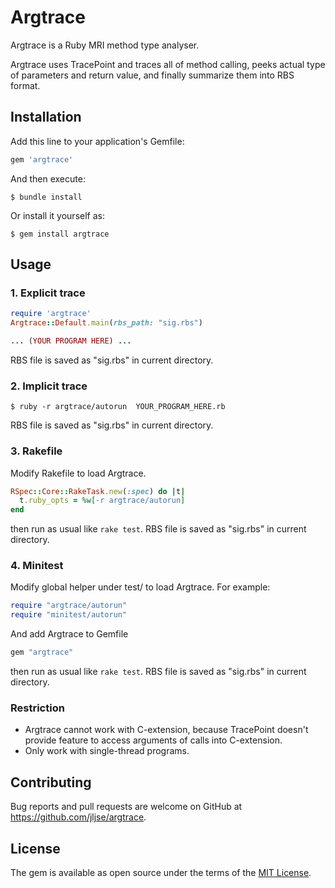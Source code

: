 # Argtrace

Argtrace is a Ruby MRI method type analyser.

Argtrace uses TracePoint and traces all of method calling,
peeks actual type of parameters and return value,
and finally summarize them into RBS format.

## Installation

Add this line to your application's Gemfile:

```ruby
gem 'argtrace'
```

And then execute:

    $ bundle install

Or install it yourself as:

    $ gem install argtrace

## Usage

### 1. Explicit trace
```ruby
require 'argtrace'
Argtrace::Default.main(rbs_path: "sig.rbs")

... (YOUR PROGRAM HERE) ...
```
RBS file is saved as "sig.rbs" in current directory.

### 2. Implicit trace
```console
$ ruby -r argtrace/autorun  YOUR_PROGRAM_HERE.rb
```
RBS file is saved as "sig.rbs" in current directory.

### 3. Rakefile
Modify Rakefile to load Argtrace.
```ruby
RSpec::Core::RakeTask.new(:spec) do |t|
  t.ruby_opts = %w[-r argtrace/autorun]
end
```
then run as usual like `rake test`.
RBS file is saved as "sig.rbs" in current directory.

### 4. Minitest
Modify global helper under test/ to load Argtrace. For example:
```ruby
require "argtrace/autorun"
require "minitest/autorun"
```
And add Argtrace to Gemfile
```ruby
gem "argtrace"
```
then run as usual like `rake test`.
RBS file is saved as "sig.rbs" in current directory.

### Restriction
- Argtrace cannot work with C-extension,
  because TracePoint doesn't provide feature to access arguments of calls into C-extension.
- Only work with single-thread programs.

## Contributing

Bug reports and pull requests are welcome on GitHub at https://github.com/jljse/argtrace.

## License

The gem is available as open source under the terms of the [MIT License](https://opensource.org/licenses/MIT).
